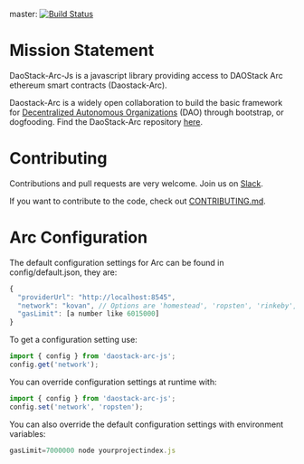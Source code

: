 master: [![Build Status](https://travis-ci.org/daostack/arc-js/images/dao-icon.png?branch=master)](https://travis-ci.org/daostack/arc-js)

# Mission Statement

DaoStack-Arc-Js is a javascript library providing access to DAOStack Arc ethereum smart contracts (Daostack-Arc).

Daostack-Arc is a widely open collaboration to build the basic framework for [Decentralized Autonomous Organizations](https://en.wikipedia.org/wiki/Decentralized_autonomous_organization) (DAO) through bootstrap, or dogfooding.  Find the DaoStack-Arc repository [here](https://github.com/daostack/daostack).


# Contributing

Contributions and pull requests are very welcome. Join us on [Slack](daostack.slack.com).

If you want to contribute to the code, check out  [CONTRIBUTING.md](CONTRIBUTING.md).


# Arc Configuration
The default configuration settings for Arc can be found in config/default.json, they are:

```javascript
{
  "providerUrl": "http://localhost:8545",
  "network": "kovan", // Options are 'homestead', 'ropsten', 'rinkeby', 'kovan'
  "gasLimit": [a number like 6015000]
}
```

To get a configuration setting use:
```javascript
import { config } from 'daostack-arc-js';
config.get('network');
```

You can override configuration settings at runtime with:
```javascript
import { config } from 'daostack-arc-js';
config.set('network', 'ropsten');
```

You can also override the default configuration settings with environment variables:
```javascript
gasLimit=7000000 node yourprojectindex.js
```

